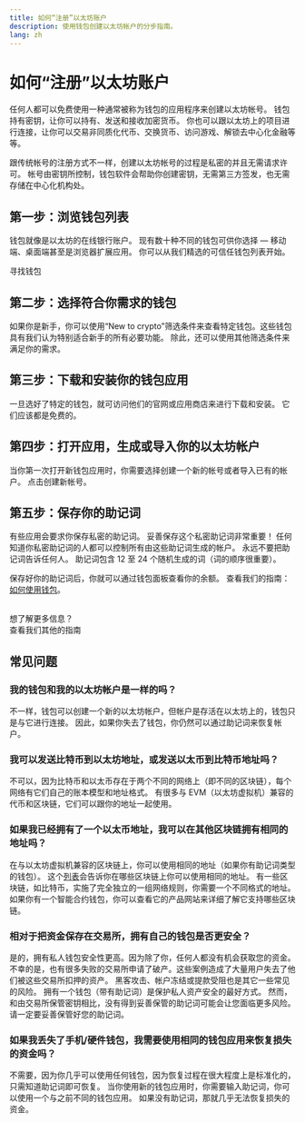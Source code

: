 ```yaml
---
title: 如何“注册”以太坊账户
description: 使用钱包创建以太坊帐户的分步指南。
lang: zh
---
```


# 如何“注册”以太坊账户

任何人都可以免费使用一种通常被称为钱包的应用程序来创建以太坊帐号。 钱包持有密钥，让你可以持有、发送和接收加密货币。 你也可以跟以太坊上的项目进行连接，让你可以交易非同质化代币、交换货币、访问游戏、解锁去中心化金融等等。

跟传统帐号的注册方式不一样，创建以太坊帐号的过程是私密的并且无需请求许可。 帐号由密钥所控制，钱包软件会帮助你创建密钥，无需第三方签发，也无需存储在中心化机构处。

## 第一步：浏览钱包列表

钱包就像是以太坊的在线银行账户。 现有数十种不同的钱包可供你选择 — 移动端、桌面端甚至是浏览器扩展应用。 你可以从我们精选的可信任钱包列表开始。

<ButtonLink href="/wallets/find-wallet/">
  寻找钱包
</ButtonLink>

## 第二步：选择符合你需求的钱包

如果你是新手，你可以使用“New to crypto”筛选条件来查看特定钱包。这些钱包具有我们认为特别适合新手的所有必要功能。 除此，还可以使用其他筛选条件来满足你的需求。

## 第三步：下载和安装你的钱包应用

一旦选好了特定的钱包，就可访问他们的官网或应用商店来进行下载和安装。 它们应该都是免费的。

## 第四步：打开应用，生成或导入你的以太坊帐户

当你第一次打开新钱包应用时，你需要选择创建一个新的帐号或者导入已有的帐户。 点击创建新帐号。

## 第五步：保存你的助记词

有些应用会要求你保存私密的助记词。 妥善保存这个私密助记词非常重要！ 任何知道你私密助记词的人都可以控制所有由这些助记词生成的帐户。 永远不要把助记词告诉任何人。 助记词包含 12 至 24 个随机生成的词（词的顺序很重要）。

保存好你的助记词后，你就可以通过钱包面板查看你的余额。 查看我们的指南：[如何使用钱包](/guides/how-to-use-a-wallet)。

 <br />

<Alert variant="update">
<Emoji text=":eyes:" className="text-4xl"/>
<AlertContent className="flex-row items-center justify-between">
  <div>想了解更多信息？</div>
  <ButtonLink href="/guides/">
    查看我们其他的指南
  </ButtonLink>
</AlertContent>
</Alert>

## 常见问题

### 我的钱包和我的以太坊帐户是一样的吗？

不一样，钱包可以创建一个新的以太坊帐户，但帐户是存活在以太坊上的，钱包只是与它进行连接。 因此，如果你失去了钱包，你仍然可以通过助记词来恢复帐户。

### 我可以发送比特币到以太坊地址，或发送以太币到比特币地址吗？

不可以，因为比特币和以太币存在于两个不同的网络上（即不同的区块链），每个网络有它们自己的账本模型和地址格式。 有很多与 EVM（以太坊虚拟机）兼容的代币和区块链，它们可以跟你的地址一起使用。

### 如果我已经拥有了一个以太币地址，我可以在其他区块链拥有相同的地址吗？

在与以太坊虚拟机兼容的区块链上，你可以使用相同的地址（如果你有助记词类型的钱包）。 这个[列表](https://chainlist.org/)会告诉你在哪些区块链上你可以使用相同的地址。 有一些区块链，如比特币，实施了完全独立的一组网络规则，你需要一个不同格式的地址。 如果你有一个智能合约钱包，你可以查看它的产品网站来详细了解它支持哪些区块链。

### 相对于把资金保存在交易所，拥有自己的钱包是否更安全？

是的，拥有私人钱包安全性更高。因为除了你，任何人都没有机会获取您的资金。 不幸的是，也有很多失败的交易所申请了破产。这些案例造成了大量用户失去了他们被这些交易所扣押的资产。 黑客攻击、帐户冻结或提款受阻也是其它一些常见的风险。 拥有一个钱包（带有助记词）是保护私人资产安全的最好方式。 然而，和由交易所保管密钥相比，没有得到妥善保管的助记词可能会让您面临更多风险。 请一定要妥善保管好您的助记词。

### 如果我丢失了手机/硬件钱包，我需要使用相同的钱包应用来恢复损失的资金吗？

不需要，因为你几乎可以使用任何钱包，因为恢复过程在很大程度上是标准化的，只需知道助记词即可恢复。 当你使用新的钱包应用时，你需要输入助记词，你可以使用一个与之前不同的钱包应用。 如果没有助记词，那就几乎无法恢复损失的资金。
